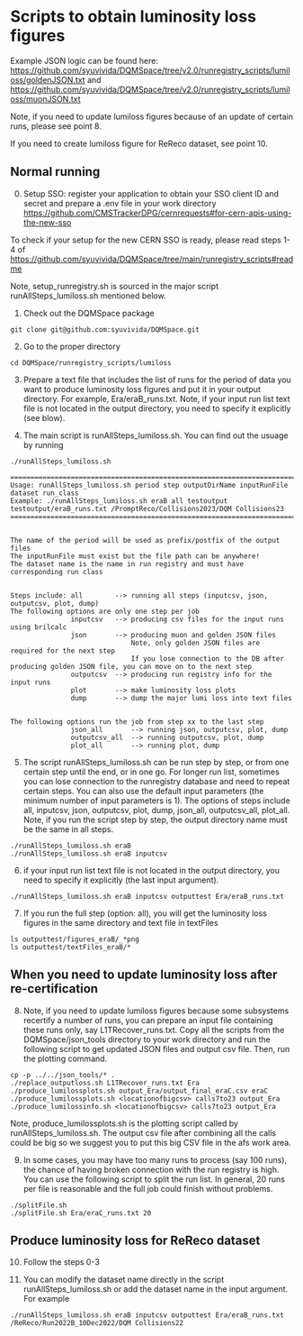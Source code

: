 # Scripts to obtain luminosity loss figures

Example JSON logic can be found here: https://github.com/syuvivida/DQMSpace/tree/v2.0/runregistry_scripts/lumiloss/goldenJSON.txt and https://github.com/syuvivida/DQMSpace/tree/v2.0/runregistry_scripts/lumiloss/muonJSON.txt 


Note, if you need to update lumiloss figures because of an update of certain 
runs, please see point 8.

If you need to create lumiloss figure for ReReco dataset, see point 10.

## Normal running 
0. Setup SSO: register your application to obtain your SSO client ID and 
secret and prepare a .env file in your work directory
https://github.com/CMSTrackerDPG/cernrequests#for-cern-apis-using-the-new-sso

To check if your setup for the new CERN SSO is ready, please read steps 1-4 
of https://github.com/syuvivida/DQMSpace/tree/main/runregistry_scripts#readme 

Note, setup_runregistry.sh is sourced in the major script runAllSteps_lumiloss.sh mentioned below.


1. Check out the DQMSpace package
```
git clone git@github.com:syuvivida/DQMSpace.git
```

2. Go to the proper directory
```
cd DQMSpace/runregistry_scripts/lumiloss
```

3. Prepare a text file that includes the list of runs for the period of data 
you want to produce luminosity loss figures and put it in your output 
directory. For example, Era/eraB_runs.txt. Note, if your input run list text 
file is not located in the output directory, you need to specify it explicitly
 (see blow).


4. The main script is runAllSteps_lumiloss.sh. You can find out the usuage by 
running
```
./runAllSteps_lumiloss.sh

=======================================================================
Usage: runAllSteps_lumiloss.sh period step outputDirName inputRunFile dataset run_class
Example: ./runAllSteps_lumiloss.sh eraB all testoutput testoutput/eraB_runs.txt /PromptReco/Collisions2023/DQM Collisions23
=======================================================================


The name of the period will be used as prefix/postfix of the output files
The inputRunFile must exist but the file path can be anywhere!
The dataset name is the name in run registry and must have corresponding run class


Steps include: all        --> running all steps (inputcsv, json, outputcsv, plot, dump)
The following options are only one step per job
               inputcsv   --> producing csv files for the input runs using brilcalc
               json       --> producing muon and golden JSON files
                              Note, only golden JSON files are required for the next step
                              If you lose connection to the DB after producing golden JSON file, you can move on to the next step
               outputcsv  --> producing run registry info for the input runs
               plot       --> make luminosity loss plots
               dump       --> dump the major lumi loss into text files


The following options run the job from step xx to the last step
               json_all       --> running json, outputcsv, plot, dump
               outputcsv_all  --> running outputcsv, plot, dump
               plot_all       --> running plot, dump

```

5. The script runAllSteps_lumiloss.sh can be run step by step, or from one 
certain step until the end, or in one go. 
For longer run list, sometimes you can lose connection to the runregistry 
database and need to repeat certain steps. 
You can also use the default input parameters (the minimum number of input 
parameters is 1). The options of steps include all, inputcsv, json, outputcsv, 
plot, dump, json_all, outputcsv_all, plot_all. 
Note, if you run the script step by step, the output directory name must be 
the same in all steps.
```
./runAllSteps_lumiloss.sh eraB
./runAllSteps_lumiloss.sh eraB inputcsv
```

6. if your input run list text file is not located in the output directory, 
you need to specify it explicitly (the last input argument).
```
./runAllSteps_lumiloss.sh eraB inputcsv outputtest Era/eraB_runs.txt
```


7. If you run the full step (option: all), you will get the luminosity loss figures in the same directory and text file in textFiles
```
ls outputtest/figures_eraB/_*png
ls outputtest/textFiles_eraB/*
```

## When you need to update luminosity loss after re-certification 
8. Note, if you need to update lumiloss figures because some subsystems 
recertify a number of runs, you can prepare an input file containing these 
runs only, say L1TRecover_runs.txt. Copy all the scripts from the 
DQMSpace/json_tools directory to your work directory and run the following 
script to get updated JSON files and output csv file. Then, run the plotting 
command. 
```
cp -p ../../json_tools/* .
./replace_outputloss.sh L1TRecover_runs.txt Era
./produce_lumilossplots.sh output_Era/output_final_eraC.csv eraC 
./produce_lumilossplots.sh <locationofbigcsv> calls7to23 output_Era
./produce_lumilossinfo.sh <locationofbigcsv> calls7to23 output_Era
```

Note, produce_lumilossplots.sh is the plotting script called by runAllSteps_lumiloss.sh. The output csv file after combining all the calls could be big so we 
suggest you to put this big CSV file in the afs work area. 


9. In some cases, you may have too many runs to process (say 100 runs), the 
chance of having broken connection with the run registry is high. 
You can use the following script to split the run list. In general, 20 runs 
per file is reasonable and the full job could finish without problems. 
```
./splitFile.sh
./splitFile.sh Era/eraC_runs.txt 20
```

## Produce luminosity loss for ReReco dataset
10. Follow the steps 0-3

11. You can modify the dataset name directly in the script runAllSteps_lumiloss.sh or add the dataset name in the input argument. 
For example
```
./runAllSteps_lumiloss.sh eraB inputcsv outputtest Era/eraB_runs.txt /ReReco/Run2022B_10Dec2022/DQM Collisions22
```


